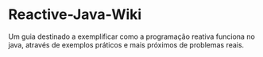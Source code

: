 # Reactive-Java-Wiki
Um guia destinado a exemplificar como a programação reativa funciona no java, através de exemplos práticos e mais próximos de problemas reais.
